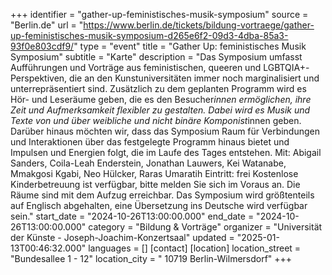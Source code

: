 +++
identifier = "gather-up-feministisches-musik-symposium"
source = "Berlin.de"
url = "https://www.berlin.de/tickets/bildung-vortraege/gather-up-feministisches-musik-symposium-d265e6f2-09d3-4dba-85a3-93f0e803cdf9/"
type = "event"
title = "Gather Up: feministisches Musik Symposium"
subtitle = "Karte"
description = "Das Symposium umfasst Aufführungen und Vorträge aus feministischen, queeren und LGBTQIA+-Perspektiven, die an den Kunstuniversitäten immer noch marginalisiert und unterrepräsentiert sind.
Zusätzlich zu dem geplanten Programm wird es Hör- und Leseräume geben, die es den Besucher*innen ermöglichen, ihre Zeit und Aufmerksamkeit flexibler zu gestalten. Dabei wird es Musik und Texte von und über weibliche und nicht binäre Komponist*innen geben. Darüber hinaus möchten wir, dass das Symposium Raum für Verbindungen und Interaktionen über das festgelegte Programm hinaus bietet und Impulsen und Energien folgt, die im Laufe des Tages entstehen.
Mit: Abigail Sanders, Coila-Leah Enderstein, Jonathan Lauwers, Kei Watanabe, Mmakgosi Kgabi, Neo Hülcker, Raras Umaratih
Eintritt: frei
Kostenlose Kinderbetreuung ist verfügbar, bitte melden Sie sich im Voraus an.
Die Räume sind mit dem Aufzug erreichbar.
Das Symposium wird größtenteils auf Englisch abgehalten, eine Übersetzung ins Deutsche wird verfügbar sein."
start_date = "2024-10-26T13:00:00.000"
end_date = "2024-10-26T13:00:00.000"
category = "Bildung & Vorträge"
organizer = "Universität der Künste - Joseph-Joachim-Konzertsaal"
updated = "2025-01-13T00:46:32.000"
languages = []
[contact]
[location]
location_street = "Bundesallee 1 - 12"
location_city = " 10719 Berlin-Wilmersdorf"
+++